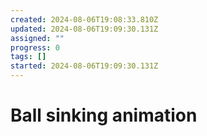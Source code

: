 ```yaml
---
created: 2024-08-06T19:08:33.810Z
updated: 2024-08-06T19:09:30.131Z
assigned: ""
progress: 0
tags: []
started: 2024-08-06T19:09:30.131Z
---
```


# Ball sinking animation

